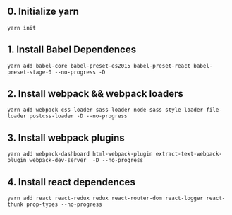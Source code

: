 ## 0. Initialize yarn
  `yarn init`
## 1. Install Babel Dependences
  `yarn add babel-core babel-preset-es2015 babel-preset-react
  babel-preset-stage-0 --no-progress -D`
## 2. Install webpack && webpack loaders
  `yarn add webpack css-loader sass-loader node-sass style-loader file-loader postcss-loader -D --no-progress`
## 3. Install webpack plugins
  `yarn add webpack-dashboard html-webpack-plugin extract-text-webpack-plugin webpack-dev-server  -D --no-progress`
## 4. Install react dependences
  `yarn add react react-redux redux react-router-dom react-logger react-thunk prop-types --no-progress`
